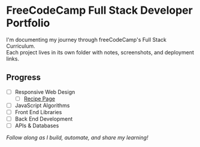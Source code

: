 # FreeCodeCamp Full Stack Developer Portfolio

I'm documenting my journey through freeCodeCamp's Full Stack Curriculum.  
Each project lives in its own folder with notes, screenshots, and deployment links.

## Progress
- [ ] Responsive Web Design
  - [ ] [Recipe Page](https://jeremylearnstocode-svg.github.io/jeremy-portfolio/01-responsive-web-design/001-recipe/) 
- [ ] JavaScript Algorithms
- [ ] Front End Libraries
- [ ] Back End Development
- [ ] APIs & Databases

_Follow along as I build, automate, and share my learning!_

